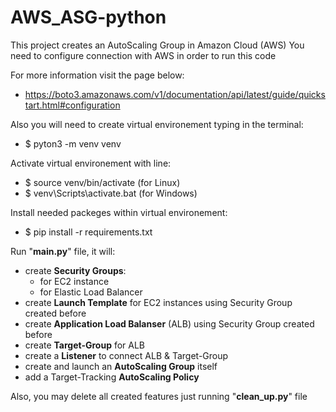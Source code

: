 # AWS_ASG-python
This project creates an AutoScaling Group in Amazon Cloud (AWS)
You need to configure connection with AWS in order to run this code

For more information visit the page below:
* https://boto3.amazonaws.com/v1/documentation/api/latest/guide/quickstart.html#configuration

Also you will need to create virtual environement typing in the terminal:
* $ pyton3 -m venv venv
  
Activate virtual environement with line:
* $ source venv/bin/activate    (for Linux)
* $ venv\Scripts\activate.bat   (for Windows)
  
Install needed packeges within virtual environement:
* $ pip install -r requirements.txt

Run "**main.py**" file, it will:
  - create **Security Groups**:
    - for EC2 instance
    - for Elastic Load Balancer
  - create **Launch Template** for EC2 instances using Security Group created before
  - create **Application Load Balanser** (ALB) using Security Group created before
  - create **Target-Group** for ALB
  - create a **Listener** to connect ALB & Target-Group
  - create and launch an **AutoScaling Group** itself
  - add a Target-Tracking **AutoScaling Policy**

Also, you may delete all created features just running "**clean_up.py**" file
